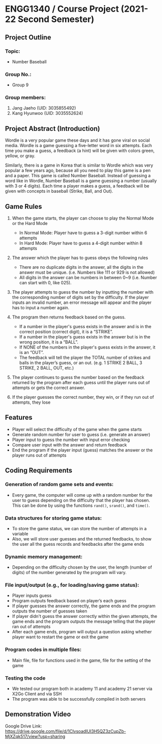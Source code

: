 # ENGG1340 / Course Project (2021-22 Second Semester)
## Project Outline
### Topic:
- Number Baseball
### Group No.:
- Group 9
### Group members:
1. Jang Jaeho (UID: 3035855492)
2. Kang Hyunwoo (UID: 3035552624)


## Project Abstract (Introduction)
Wordle is a very popular game these days and it has gone viral on social media. Wordle is a game guessing a five-letter word in six attempts. Each time you make a guess, a feedback (a hint) will be given with colors green, yellow, or gray.

Similarly, there is a game in Korea that is similar to Wordle which was very popular a few years ago, because all you need to play this game is a pen and a paper. This game is called Number Baseball. Instead of guessing a word like in Wordle, Number Baseball is a game guessing a number (usually with 3 or 4 digits). Each time a player makes a guess, a feedback will be given with concepts in baseball (Strike, Ball, and Out).


## Game Rules
1. When the game starts, the player can choose to play the Normal Mode or the Hard Mode
    - In Normal Mode: Player have to guess a 3-digit number within 6 attempts
    - In Hard Mode: Player have to guess a 4-digit number within 8 attempts

2. The answer which the player has to guess obeys the following rules
	- There are no duplicate digits in the answer, all the digits in the answer must be unique. (i.e. Numbers like 111 or 929 is not allowed)
	- All digits in the answer can be numbers in between 0~9 (i.e. Number can start with 0, like 025).

3. The player attempts to guess the number by inputting the number with the corresponding number of digits set by the difficulty. If the player inputs an invalid number, an error message will appear and the player has to input a number again.

4. The program then returns feedback based on the guess.
	- If a number in the player's guess exists in the answer and is in the correct position (correct digit), it is a “STRIKE”.
	- If a number in the player's guess exists in the answer but is in the wrong position, it is a “BALL”.
	- If NONE of the numbers in the player's guess exists in the answer, it is an “OUT”.
	- The feedback will tell the player the TOTAL number of strikes and balls in the player’s guess, or an out. (e.g. 1 STRIKE 2 BALL, 3 STRIKE, 2 BALL, OUT, etc.)


5. The player continues to guess the number based on the feedback returned by the program after each guess until the player runs out of attempts or gets the correct answer.

6. If the player guesses the correct number, they win, or if they run out of attempts, they lose

## Features
- Player will select the difficulty of the game when the game starts
- Generate random number for user to guess (i.e. generate an answer)
- Player input to guess the number with input error checking
- Compare user input with the answer and return feedback
- End the program if the player input (guess) matches the answer or the player runs out of attempts


## Coding Requirements
### Generation of random game sets and events:
- Every game, the computer will come up with a random number for the user to guess depending on the difficulty that the player has chosen. This can be done by using the functions `rand()`, `srand()`, and `time()`.

### Data structures for storing game status:
- To store the game status, we can store the number of attempts in a variable
- Also, we will store user guesses and the returned feedbacks, to show the user all the guess records and feedbacks after the game ends

### Dynamic memory management:
- Depending on the difficulty chosen by the user, the length (number of digits) of the number generated by the program will vary.

### File input/output (e.g., for loading/saving game status):
- Player inputs guess
- Program outputs feedback based on player’s each guess
- If player guesses the answer correctly, the game ends and the program outputs the number of guesses taken
- If player didn't guess the answer correctly within the given attempts, the game ends and the program outputs the message telling that the player ran out of attempts
- After each game ends, program will output a question asking whether player want to restart the game or exit the game

### Program codes in multiple files:
- Main file, file for functions used in the game, file for the setting of the game

### Testing the code
- We tested our program both in academy 11 and academy 21 server via X2Go Client and via SSH
- The program was able to be successfully compiled in both servers

## Demonstration Video
Google Drive Link: https://drive.google.com/file/d/1ClvsoadIUI3H5QZ3zCupZb-MjXZqk517/view?usp=sharing

